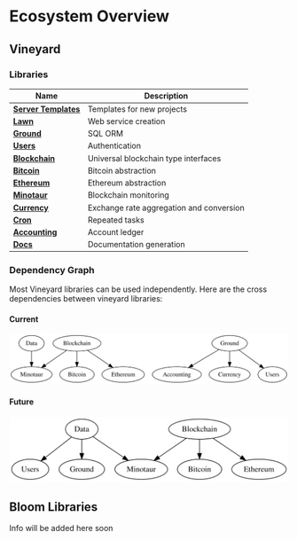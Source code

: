 # Ecosystem Overview

## Vineyard

### Libraries

| Name  | Description |
|---|---|
| [**Server Templates**](https://github.com/vineyard-bloom/vineyard-server-template) | Templates for new projects |
| [**Lawn**](https://github.com/vineyard-bloom/vineyard-lawn) | Web service creation |
| [**Ground**](https://github.com/vineyard-bloom/vineyard-ground) | SQL ORM |
| [**Users**](https://github.com/vineyard-bloom/vineyard-users) | Authentication |
| [**Blockchain**](https://github.com/vineyard-bloom/vineyard-blockchain) | Universal blockchain type interfaces |
| [**Bitcoin**](https://github.com/vineyard-bloom/vineyard-bitcoin) | Bitcoin abstraction |
| [**Ethereum**](https://github.com/vineyard-bloom/vineyard-ethereum) | Ethereum abstraction |
| [**Minotaur**](https://github.com/vineyard-bloom/vineyard-minotaur) | Blockchain monitoring |
| [**Currency**](https://github.com/vineyard-bloom/vineyard-currency) | Exchange rate aggregation and conversion |
| [**Cron**](https://github.com/vineyard-bloom/vineyard-cron) | Repeated tasks |
| [**Accounting**](https://github.com/vineyard-bloom/vineyard-accounting) | Account ledger |
| [**Docs**](https://github.com/vineyard-bloom/vineyard-docs) | Documentation generation |

### Dependency Graph

Most Vineyard libraries can be used independently.  Here are the cross dependencies between vineyard libraries:

#### Current
![](../diagrams/vineyard-dependency-graph.svg)

#### Future
![](../diagrams/vineyard-dependency-graph-future.svg)

## Bloom Libraries

Info will be added here soon

